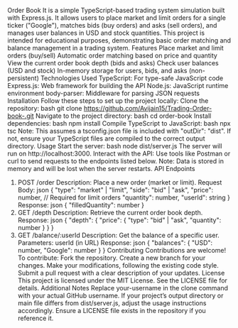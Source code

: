 
Order Book
It is a simple TypeScript-based trading system simulation built with Express.js. It allows users to place market and limit orders for a single ticker ("Google"), matches bids (buy orders) and asks (sell orders), and manages user balances in USD and stock quantities. This project is intended for educational purposes, demonstrating basic order matching and balance management in a trading system.
Features
Place market and limit orders (buy/sell)
Automatic order matching based on price and quantity
View the current order book depth (bids and asks)
Check user balances (USD and stock)
In-memory storage for users, bids, and asks (non-persistent)
Technologies Used
TypeScript: For type-safe JavaScript code
Express.js: Web framework for building the API
Node.js: JavaScript runtime environment
body-parser: Middleware for parsing JSON requests
Installation
Follow these steps to set up the project locally:
Clone the repository:
bash
git clone https://github.com/Avijain15/Trading-Order-book-.git
Navigate to the project directory:
bash
cd order-book
Install dependencies:
bash
npm install
Compile TypeScript to JavaScript:
bash
npx tsc
Note: This assumes a tsconfig.json file is included with "outDir": "dist". If not, ensure your TypeScript files are compiled to the correct output directory.
Usage
Start the server:
bash
node dist/server.js
The server will run on http://localhost:3000.
Interact with the API: Use tools like Postman or curl to send requests to the endpoints listed below.
Note: Data is stored in memory and will be lost when the server restarts.
API Endpoints
1. POST /order
Description: Place a new order (market or limit).
Request Body:
json
{
  "type": "market" | "limit",
  "side": "bid" | "ask",
  "price": number,  // Required for limit orders
  "quantity": number,
  "userId": string
}
Response:
json
{
  "filledQuantity": number
}
2. GET /depth
Description: Retrieve the current order book depth.
Response:
json
{
  "depth": {
    "price": {
      "type": "bid" | "ask",
      "quantity": number
    }
  }
}
3. GET /balance/:userId
Description: Get the balance of a specific user.
Parameters: userId (in URL)
Response:
json
{
  "balances": {
    "USD": number,
    "Google": number
  }
}
Contributing
Contributions are welcome! To contribute:
Fork the repository.
Create a new branch for your changes.
Make your modifications, following the existing code style.
Submit a pull request with a clear description of your updates.
License
This project is licensed under the MIT License. See the LICENSE file for details.
Additional Notes
Replace your-username in the clone command with your actual GitHub username.
If your project’s output directory or main file differs from dist/server.js, adjust the usage instructions accordingly.
Ensure a LICENSE file exists in the repository if you reference it.
